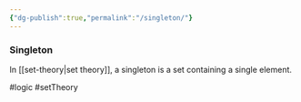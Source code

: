 ```yaml
---
{"dg-publish":true,"permalink":"/singleton/"}
---
```


### Singleton
In [[set-theory|set theory]], a singleton is a set containing a single element.

#logic #setTheory 
